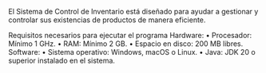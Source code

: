 El Sistema de Control de Inventario está diseñado para ayudar a gestionar y controlar sus existencias de productos de manera eficiente. 

Requisitos necesarios para ejecutar el programa
Hardware:
•	Procesador: Mínimo 1 GHz.
•	RAM: Mínimo 2 GB.
•	Espacio en disco: 200 MB libres.
Software:
•	Sistema operativo: Windows, macOS o Linux.
•	Java: JDK 20 o superior instalado en el sistema.
